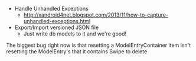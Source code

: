 * Handle Unhandled Exceptions
  * http://xandroid4net.blogspot.com/2013/11/how-to-capture-unhandled-exceptions.html
* Export/Import versioned JSON file
  * Just write db models to it and we're good!

The biggest bug right now is that resetting a ModelEntryContainer item isn't resetting the ModelEntry's that it contains
Swipe to delete